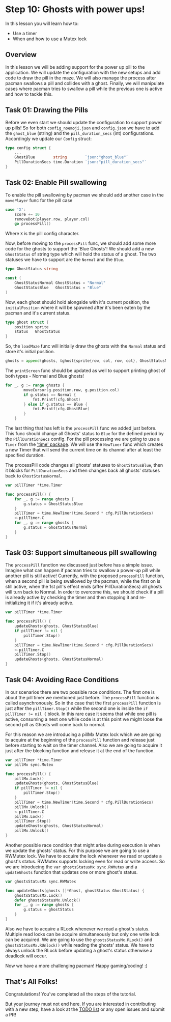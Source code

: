 # Step 10: Ghosts with power ups!

In this lesson you will learn how to:

- Use a timer 
- When and how to use a Mutex lock

## Overview

In this lesson we will be adding support for the power up pill to the application. We will update the configuration with the new setups and add code to draw the pill in the maze. We will also manage the process after pacman swallows a pill and collides with a ghost. Finally, we will manipulate cases where pacman tries to swallow a pill while the previous one is active and how to tackle this.

## Task 01: Drawing the Pills
Before we even start we should update the configuration to support power up pills! So for both `config_noemoji.json` and `config.json` we have to add the `ghost_blue` (string) and the `pill_duration_secs` (int) configurations.
Accordingly we update our `Config` struct:
```go
type config struct {
    ...
	GhostBlue        string        `json:"ghost_blue"`
	PillDurationSecs time.Duration `json:"pill_duration_secs"`
}
```

## Task 02: Enable Pill swallowing
To enable the pill swallowing by pacman we should add another case in the `movePlayer` func for the pill case
```go
case 'X':
	score += 10
	removeDot(player.row, player.col)
	go processPill()
```
Where `X` is the pill config character. 

Now, before moving to the `processPill` func, we should add some more code for the ghosts to support the 'Blue Ghosts'! We should add a new `GhostStatus` of string type which will hold the status of a ghost. The two statuses we have to support are the `Normal` and the `Blue`.


```go
type GhostStatus string

const (
	GhostStatusNormal GhostStatus = "Normal"
	GhostStatusBlue   GhostStatus = "Blue"
)
```

Now, each ghost should hold alongside with it's current position, the `initialPosition` where it will be spawned after it's been eaten by the pacman and it's current status.

```go
type ghost struct {
	position sprite
	status   GhostStatus
}
```
So, the `loadMaze` func will initially draw the ghosts with the `Normal` status and store it's initial position.

```go
ghosts = append(ghosts, &ghost{sprite{row, col, row, col}, GhostStatusNormal})
```

The `printScreen` func should be updated as well to support printing ghost of both types - Normal and Blue ghosts!

```go
for _, g := range ghosts {
		moveCursor(g.position.row, g.position.col)
		if g.status == Normal {
			fmt.Printf(cfg.Ghost)
		} else if g.status == Blue {
			fmt.Printf(cfg.GhostBlue)
		}
	}
```

The last thing that has left is the `processPill` func we added just before. This func should change all Ghosts' status to `Blue` for the defined period by the `PillDurationSecs` config.
For the pill processing  we are going to use a `Timer` from the ['time' package](https://golang.org/pkg/time/). We will use the `NewTimer` func which creates a new Timer that will send the current time on its channel after at least the specified duration.

The processPill code changes all ghosts' statuses to `GhostStatusBlue`, then it blocks for `PillDurationSecs` and then changes back all ghosts' statuses back to `GhostStatusNormal`.

```go
var pillTimer *time.Timer

func processPill() {
	for _, g := range ghosts {
		g.status = GhostStatusBlue
	}
	pillTimer = time.NewTimer(time.Second * cfg.PillDurationSecs)
	<-pillTimer.C
    for _, g := range ghosts {
		g.status = GhostStatusNormal
    }
}
```

## Task 03: Support simultaneous pill swallowing
The `processPill` function we discussed just before has a simple issue. Imagine what can happen if pacman tries to swallow a power-up pill while another pill is still active! Currently, with the proposed `processPill` function, when a second pill is being swallowed by the pacman, while the first on is still active, when the 1st pill's effect ends (after PillDurationSecs) all ghosts will turn back to Normal. In order to overcome this, we should check if a pill is already active by checking the timer and then stopping it and re-initializing it if it's already active.

```go
var pillTimer *time.Timer

func processPill() {
	updateGhosts(ghosts, GhostStatusBlue)
	if pillTimer != nil {
		pillTimer.Stop()
	}
	pillTimer = time.NewTimer(time.Second * cfg.PillDurationSecs)
	<-pillTimer.C
	pillTimer.Stop()
	updateGhosts(ghosts, GhostStatusNormal)
}
```

## Task 04: Avoiding Race Conditions
In our scenarios there are two possible race conditions. The first one is about the pill timer we mentioned just before. The `processPill` function is called asynchronously. So in the case that the first `processPill` function is just after the `pillTimer.Stop()` while the second one is inside the `if pillTimer != nil {` block. In this rare case it seems that while one pill is active, consuming a next one while code is at this point we might loose the second pill as Ghosts will come back to normal. 

For this reason we are introducing a pillMx Mutex lock which we are going to acquire at the beginning of the `processPill` function and release just before starting to wait on the timer channel. Also we are going to acquire it just after the blocking function and release it at the end of the function.

```go
var pillTimer *time.Timer
var pillMx sync.Mutex

func processPill() {
	pillMx.Lock()
	updateGhosts(ghosts, GhostStatusBlue)
	if pillTimer != nil {
		pillTimer.Stop()
	}
	pillTimer = time.NewTimer(time.Second * cfg.PillDurationSecs)
	pillMx.Unlock()
	<-pillTimer.C
	pillMx.Lock()
	pillTimer.Stop()
	updateGhosts(ghosts, GhostStatusNormal)
	pillMx.Unlock()
}
```

Another possible race condition that might arise during execution is when we update the ghosts' status. For this purpose we are going to use a RWMutex lock. We have to acquire the lock whenever we read or update a ghost's status. RWMutex supports locking even for read or write access. So we are introducing the `var ghostsStatusMx sync.RWMutex` and a `updateGhosts` function that updates one or more ghost's status.

```go 
var ghostsStatusMx sync.RWMutex

func updateGhosts(ghosts []*Ghost, ghostStatus GhostStatus) {
	ghostsStatusMx.Lock()
	defer ghostsStatusMx.Unlock()
	for _, g := range ghosts {
		g.status = ghostStatus
	}
}
```

Also we have to acquire a RLock whenever we read a ghost's status. Multiple read locks can be acquire simultaneously but only one write lock can be acquired. We are going to use the `ghostsStatusMx.RLock()` and `ghostsStatusMx.RUnlock()` while reading the ghosts' status. We have to always unlock the RLock before updating a ghost's status otherwise a deadlock will occur.

Now we have a more challenging pacman! Happy gaming/coding! :) 

## That's All Folks!

Congratulations! You've completed all the steps of the tutorial.

But your journey must not end here. If you are interested in contributing with a new step, have a look at the [TODO list](../TODO.md) or any open issues and submit a PR!
